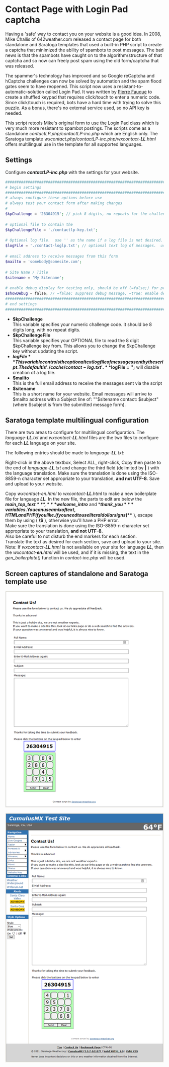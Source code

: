 # Contact Page with Login Pad captcha

Having a 'safe' way to contact you on your website is a good idea. In
2008, Mike Challis of 642weather.com released a contact page for both
standalone and Saratoga templates that used a built-in PHP script to
create a captcha that minimized the ability of spambots to post
messages. The bad news is that the spambots have caught on to the
algorithm/structure of that captcha and so now can freely post spam
using the old form/captcha that was released.

The spammer's technology has improved and so Google reCaptcha and
hCaptcha challenges can now be solved by automation and the spam flood
gates seem to have reopened. This script now uses a
resistant-to-automatic-solution called Login Pad. It was written by
[Pierre Fauque](http://www.fauque.fr/dnlphpcl.php) to create a shuffled
keypad that requires click/touch to enter a numeric code. Since
click/touch is required, bots have a hard time with trying to solve this
puzzle. As a bonus, there's no external service used, so no API key is
needed.

This script retools Mike's original form to use the Login Pad class
which is very much more resistant to spambot postings. The scripts come
as a standalone *contactLP.php/contactLP-inc.php* which are English
only. The Saratoga template
*wxcontact.php/contactLP-inc.php/wxcontact-**LL**.html* offers
multilingual use in the template for all supported languages.

## Settings

Configure ***contactLP-inc.php*** with the settings for your website.
```php
############################################################################
# begin settings
############################################################################
# always configure these options before use
# always test your contact form after making changes
#
$kpChallenge = '26304915'; // pick 8 digits, no repeats for the challenge

# optional file to contain the 
$kpChallengeFile = './contactlp-key.txt'; 

# Optional log file.  use '' as the name if a log file is not desired.
$logFile = './contact-loglp.txt'; // optional text log of messages.  use '' to disable.

# email address to receive messages from this form
$mailto = 'somebody@somesite.com';

# Site Name / Title
$sitename = 'My Sitename';

# enable debug display for testing only, should be off (=false;) for production
$showDebug = false; // =false; suppress debug message, =true; enable debug messages
############################################################################
# end settings
############################################################################ ?>
```
  - **$kpChallenge**  
    This variable specifies your numeric challenge code. It should be 8
    digits long, with no repeat digits.
  - **$kpChallengeFile**  
    This variable specifies your OPTIONAL file to read the 8 digit
    $kpChallenge key from. This allows you to change the $kpChallenge
    key without updating the script.
  - **$logFile**  
    This variable controls the optional text logfile of messages sent by
    the script. The default is './cache/contact-log.txt'.  
    **$logFile = '';** will disable creation of a log file.
  - **$mailto**  
    This is the full email address to receive the messages sent via the
    script
  - **$sitename**  
    This is a short name for your website. Email messages will arrive to
    $mailto address with a Subject line of:  
    ""$sitename contact: $subject" (where $subject is from the submitted
    message form).

## Saratoga template multilingual configuration

There are two areas to configure for multilingual configuration. The
*language-**LL**.txt* and *wxcontact-**LL**.html* files are the two
files to configure for each ***LL*** language on your site.

The following entries should be made to *language-**LL**.txt*:

Right-click in the above textbox, Select ALL, right-click, Copy then
paste to the end of *language-**LL**.txt* and change the third field
(delimited by **|** ) with the language translation. Make sure the
translation is done using the ISO-8859-n character set appropriate to
your translation, **and not UTF-8**. Save and upload to your website.

Copy *wxcontact-en.html* to *wxcontact-**LL**.html* to make a new
boilerplate file for language ***LL.*** In the new file, the parts to
edit are below the ***$main\_top\_text***, ***$welcome\_intro*** and
***$thank\_you*** variables. You can use a mix of text, HTML and PHP if
you like.  
If you need to use literal dollar signs ( **$** ), escape them by using
( **\\$** ), otherwise you'll have a PHP error.  
Make sure the translation is done using the ISO-8859-n character set
appropriate to your translation, **and not UTF-8**.  
Also be careful to not disturb the end markers for each section.  
Translate the text as desired for each section, save and upload to your
site.  
Note: If *wxcontact-**LL**.html* is not available on your site for
language ***LL***, then the *wxcontact-**en**.html* will be used, and if
it is missing, the text in the *gen\_boilerplate()* function in
*contact-inc.php* will be used.

## Screen captures of standalone and Saratoga template use

![Standalone Contact Form](sample-standalone.png)

![Template Contact form](sample-template.png)
